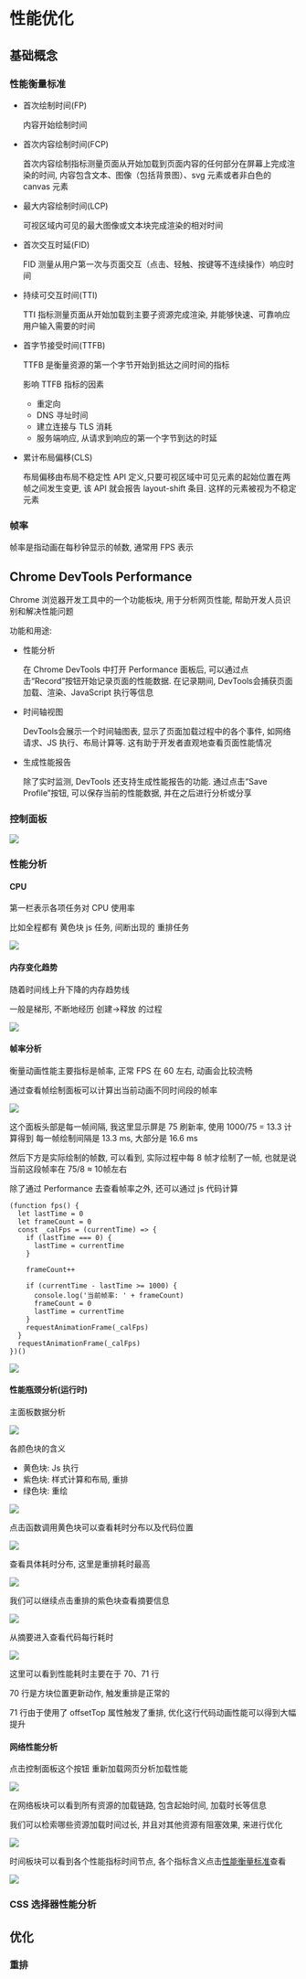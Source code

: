 # 性能优化

## 基础概念

### 性能衡量标准

- 首次绘制时间(FP)

  内容开始绘制时间

- 首次内容绘制时间(FCP)

  首次内容绘制指标测量页面从开始加载到页面内容的任何部分在屏幕上完成渲染的时间, 内容包含文本、图像（包括背景图）、svg 元素或者非白色的 canvas 元素

- 最大内容绘制时间(LCP)

  可视区域内可见的最大图像或文本块完成渲染的相对时间

- 首次交互时延(FID)

  FID 测量从用户第一次与页面交互（点击、轻触、按键等不连续操作）响应时间

- 持续可交互时间(TTI)

  TTI 指标测量页面从开始加载到主要子资源完成渲染, 并能够快速、可靠响应用户输入需要的时间

- 首字节接受时间(TTFB)

  TTFB 是衡量资源的第一个字节开始到抵达之间时间的指标

  影响 TTFB 指标的因素

  - 重定向
  - DNS 寻址时间
  - 建立连接与 TLS 消耗
  - 服务端响应, 从请求到响应的第一个字节到达的时延

- 累计布局偏移(CLS)

  布局偏移由布局不稳定性 API 定义,只要可视区域中可见元素的起始位置在两帧之间发生变更, 该 API 就会报告 layout-shift 条目. 这样的元素被视为不稳定元素

### 帧率

帧率是指动画在每秒钟显示的帧数, 通常用 FPS 表示

## Chrome DevTools Performance

Chrome 浏览器开发工具中的一个功能板块, 用于分析网页性能, 帮助开发人员识别和解决性能问题

功能和用途:

- 性能分析

  在 Chrome DevTools 中打开 Performance 面板后, 可以通过点击“Record”按钮开始记录页面的性能数据. 在记录期间, DevTools会捕获页面加载、渲染、JavaScript 执行等信息

- 时间轴视图

  DevTools会展示一个时间轴图表, 显示了页面加载过程中的各个事件, 如网络请求、JS 执行、布局计算等. 这有助于开发者直观地查看页面性能情况

- 生成性能报告

  除了实时监测, DevTools 还支持生成性能报告的功能. 通过点击“Save Profile”按钮, 可以保存当前的性能数据, 并在之后进行分析或分享

### 控制面板

![](https://image.xjq.icu/2024/7/19/1721394007744_image.png)

### 性能分析

#### CPU

第一栏表示各项任务对 CPU 使用率

比如全程都有 黄色块 js 任务, 间断出现的 重排任务

![](https://image.xjq.icu/2024/7/24/1721805395238_image-1.png)

#### 内存变化趋势

随着时间线上升下降的内存趋势线

一般是梯形, 不断地经历 创建->释放 的过程

![](https://image.xjq.icu/2024/7/24/1721805393314_image.png)

#### 帧率分析

衡量动画性能主要指标是帧率, 正常 FPS 在 60 左右, 动画会比较流畅

通过查看帧绘制面板可以计算出当前动画不同时间段的帧率

![](https://image.xjq.icu/2024/7/24/1721790896405_Snipaste_2024-07-24_11-14-43.png)

这个面板头部是每一帧间隔, 我这里显示屏是 75 刷新率, 使用 1000/75 = 13.3 计算得到 每一帧绘制间隔是 13.3 ms, 大部分是 16.6 ms

然后下方是实际绘制的帧数, 可以看到, 实际过程中每 8 帧才绘制了一帧, 也就是说当前这段帧率在 75/8 ≈ 10帧左右

除了通过 Performance 去查看帧率之外, 还可以通过 js 代码计算

```Js
(function fps() {
  let lastTime = 0
  let frameCount = 0
  const _calFps = (currentTime) => {
    if (lastTime === 0) {
      lastTime = currentTime
    }

    frameCount++

    if (currentTime - lastTime >= 1000) {
      console.log('当前帧率: ' + frameCount)
      frameCount = 0
      lastTime = currentTime
    }
    requestAnimationFrame(_calFps)
  }
  requestAnimationFrame(_calFps)
})()
```

![](https://image.xjq.icu/2024/7/24/1721791391652_Snipaste_2024-07-24_11-23-04.png)

#### 性能瓶颈分析(运行时)

主面板数据分析

![](https://image.xjq.icu/2024/7/24/1721792976906_image-1.png)

各颜色块的含义

- 黄色块: Js 执行
- 紫色块: 样式计算和布局, 重排
- 绿色块: 重绘

![](https://image.xjq.icu/2024/7/24/1721792407352_Snipaste_2024-07-24_11-40-02.png)

点击函数调用黄色块可以查看耗时分布以及代码位置

![](https://image.xjq.icu/2024/7/24/1721801208538_Snipaste_2024-07-24_14-06-31.png)

查看具体耗时分布, 这里是重排耗时最高

![](https://image.xjq.icu/2024/7/24/1721801489691_Snipaste_2024-07-24_14-10-10.png)

我们可以继续点击重排的紫色块查看摘要信息

![](https://image.xjq.icu/2024/7/24/1721802195807_image.png)

从摘要进入查看代码每行耗时

![](https://image.xjq.icu/2024/7/24/1721802176304_image-2.png)

这里可以看到性能耗时主要在于 70、71 行

70 行是方块位置更新动作, 触发重排是正常的

71 行由于使用了 offsetTop 属性触发了重排, 优化这行代码动画性能可以得到大幅提升

#### 网络性能分析

点击控制面板这个按钮 重新加载网页分析加载性能

![](https://image.xjq.icu/2024/7/24/1721804317078_image.png)

在网络板块可以看到所有资源的加载链路, 包含起始时间, 加载时长等信息

我们可以检索哪些资源加载时间过长, 并且对其他资源有阻塞效果, 来进行优化

![](https://image.xjq.icu/2024/7/24/1721804319508_image-1.png)

时间板块可以看到各个性能指标时间节点, 各个指标含义点击[性能衡量标准](#性能衡量标准)查看

![](https://image.xjq.icu/2024/7/24/1721804321211_image-2.png)

### CSS 选择器性能分析

## 优化

### 重排
